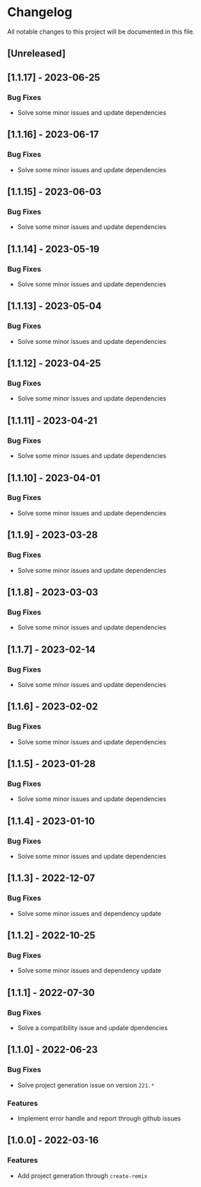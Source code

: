 # Changelog

All notable changes to this project will be documented in this file.

## [Unreleased]
## [1.1.17] - 2023-06-25

### Bug Fixes

- Solve some minor issues and update dependencies

## [1.1.16] - 2023-06-17

### Bug Fixes

- Solve some minor issues and update dependencies

## [1.1.15] - 2023-06-03

### Bug Fixes

- Solve some minor issues and update dependencies

## [1.1.14] - 2023-05-19

### Bug Fixes

- Solve some minor issues and update dependencies

## [1.1.13] - 2023-05-04

### Bug Fixes

- Solve some minor issues and update dependencies

## [1.1.12] - 2023-04-25

### Bug Fixes

- Solve some minor issues and update dependencies

## [1.1.11] - 2023-04-21

### Bug Fixes

- Solve some minor issues and update dependencies

## [1.1.10] - 2023-04-01

### Bug Fixes

- Solve some minor issues and update dependencies

## [1.1.9] - 2023-03-28

### Bug Fixes

- Solve some minor issues and update dependencies

## [1.1.8] - 2023-03-03

### Bug Fixes

- Solve some minor issues and update dependencies

## [1.1.7] - 2023-02-14

### Bug Fixes

- Solve some minor issues and update dependencies

## [1.1.6] - 2023-02-02

### Bug Fixes

- Solve some minor issues and update dependencies

## [1.1.5] - 2023-01-28

### Bug Fixes

- Solve some minor issues and update dependencies

## [1.1.4] - 2023-01-10

### Bug Fixes

- Solve some minor issues and update dependencies

## [1.1.3] - 2022-12-07

### Bug Fixes

- Solve some minor issues and dependency update

## [1.1.2] - 2022-10-25

### Bug Fixes

- Solve some minor issues and dependency update

## [1.1.1] - 2022-07-30

### Bug Fixes

- Solve a compatibility issue and update dpendencies

## [1.1.0] - 2022-06-23

### Bug Fixes

- Solve project generation issue on version `221.*`

### Features

- Implement error handle and report through github issues

## [1.0.0] - 2022-03-16

### Features

- Add project generation through `create-remix`

<!-- generated by git-cliff -->
